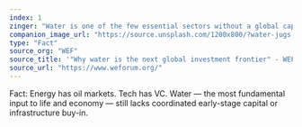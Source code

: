 ```yaml
---
index: 1
zinger: "Water is one of the few essential sectors without a global capital stack."
companion_image_url: "https://source.unsplash.com/1200x800/?water-jugs, full-aisle, warehouse, storage"
type: "Fact"
source_org: "WEF"
source_title: '"Why water is the next global investment frontier" - WEF'
source_url: "https://www.weforum.org/"
---
```

Fact: Energy has oil markets. Tech has VC. Water — the most fundamental input to life and economy — still lacks coordinated early-stage capital or infrastructure buy-in.
